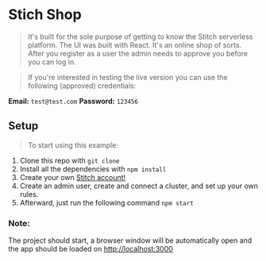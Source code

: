 # Stich Shop

> It's built for the sole purpose of getting to know the Stitch serverless platform. The UI was built with React. It's an online shop of sorts. After you register as a user the admin needs to approve you before you can log in.

> If you're interested in testing the live version you can use the following (approved) credentials:

**Email:** `test@test.com`
**Password:** `123456`

## Setup

> To start using this example:

1. Clone this repo with `git clone`
2. Install all the dependencies with `npm install`
3. Create your own [Stitch account!](https://stitch.mongodb.com)
4. Create an admin user, create and connect a cluster, and set up your own rules.
5. Afterward, just run the following command `npm start`

### Note:

The project should start, a browser window will be automatically open and the app should be loaded on [http://localhost:3000](http://localhost:3000)
